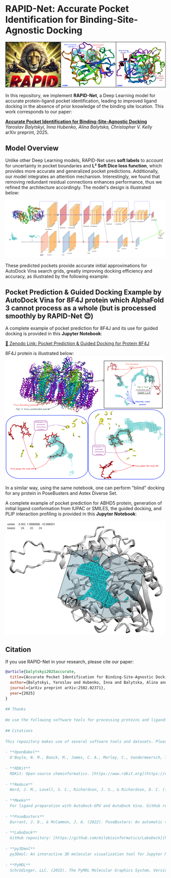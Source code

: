 # RAPID-Net: Accurate Pocket Identification for Binding-Site-Agnostic Docking  

![RAPID-Net](https://raw.githubusercontent.com/BalytskyiJaroslaw/RAPID-Net/main/RAPID_combine.png)

In this repository, we implement **RAPID-Net**, a Deep Learning model for accurate protein-ligand pocket identification, leading to improved ligand docking in the absence of prior knowledge of the binding site location. This work corresponds to our paper:

**[Accurate Pocket Identification for Binding-Site-Agnostic Docking](https://arxiv.org/abs/2502.02371)**  
*Yaroslav Balytskyi, Inna Hubenko, Alina Balytska, Christopher V. Kelly*  
arXiv preprint, 2025.  

## Model Overview  

Unlike other Deep Learning models, RAPID-Net uses **soft labels** to account for uncertainty in pocket boundaries and **L² Soft Dice loss function**, which provides more accurate and generalized pocket predictions. Additionally, our model integrates an attention mechanism. Interestingly, we found that removing redundant residual connections enhances performance, thus we refined the architecture accordingly. The model's design is illustrated below:

![RAPID-Net Architecture](https://github.com/BalytskyiJaroslaw/RAPID-Net/blob/main/RAPID_diagram_insert.png)  

These predicted pockets provide accurate initial approximations for AutoDock Vina search grids, greatly improving docking efficiency and accuracy, as illustrated by the following example: 

## Pocket Prediction & Guided Docking Example by AutoDock Vina for 8F4J protein which AlphaFold 3 cannot process as a whole (but is processed smoothly by RAPID-Net 😊)

A complete example of pocket prediction for 8F4J and its use for guided docking is provided in this **Jupyter Notebook**:  

[🔗 Zenodo Link: Pocket Prediction & Guided Docking for Protein 8F4J](https://zenodo.org/records/15026755)  

8F4J protein is illustrated below:
!["Blind" docking for 8F4J protein](https://github.com/BalytskyiJaroslaw/RAPID-Net/blob/main/8F4J_PHO_combined.png) 

In a similar way, using the same notebook, one can perform "blind" docking for any protein in PoseBusters and Astex Diverse Set.

A complete example of pocket prediction for ABHD5 protein, generation of initial ligand conformation from IUPAC or SMILES, the guided docking, and PLIP interaction profiling is provided in this **Jupyter Notebook**:  

!["Blind" docking for ABHD5 protein](https://github.com/BalytskyiJaroslaw/RAPID-Net/blob/main/Vina_Setup.png) 

## Citation  

If you use RAPID-Net in your research, please cite our paper:  

```bibtex
@article{balytskyi2025accurate,
  title={Accurate Pocket Identification for Binding-Site-Agnostic Docking},
  author={Balytskyi, Yaroslav and Hubenko, Inna and Balytska, Alina and Kelly, Christopher V},
  journal={arXiv preprint arXiv:2502.02371},
  year={2025}
}

## Thanks

We use the following software tools for processing proteins and ligands, as well as for their visualization:

## Citations

This repository makes use of several software tools and datasets. Please cite the following when using this repository:

- **OpenBabel**  
  O'Boyle, N. M., Banck, M., James, C. A., Morley, C., Vandermeersch, T., Hutchison, G. R. (2011). Open Babel: An open chemical toolbox. *Journal of Cheminformatics, 3*, 33. [https://doi.org/10.1186/1758-2946-3-33](https://doi.org/10.1186/1758-2946-3-33)

- **RDKit**  
  RDKit: Open-source cheminformatics. [https://www.rdkit.org](https://www.rdkit.org)

- **Reduce**  
  Word, J. M., Lovell, S. C., Richardson, J. S., & Richardson, D. C. (1999). Asparagine and glutamine: Using hydrogen atom contacts in the choice of side-chain amide orientation. *Journal of Molecular Biology, 285*(4), 1735-1747. [https://doi.org/10.1006/jmbi.1998.2401](https://doi.org/10.1006/jmbi.1998.2401)

- **Meeko**  
  For ligand preparation with AutoDock-GPU and AutoDock Vina. GitHub repository: [https://github.com/forlilab/Meeko](https://github.com/forlilab/Meeko)

- **PoseBusters**  
  Durrant, J. D., & McCammon, J. A. (2022). PoseBusters: An automatic tool for evaluating the accuracy of protein-ligand complexes in molecular docking. *Journal of Chemical Information and Modeling, 62*(12), 2934–2943. [https://doi.org/10.1021/acs.jcim.2c00387](https://doi.org/10.1021/acs.jcim.2c00387)

- **LaboDock**  
  GitHub repository: [https://github.com/milobioinformatics/LaboDock](https://github.com/milobioinformatics/LaboDock)

- **py3Dmol**  
  py3Dmol: An interactive 3D molecular visualization tool for Jupyter Notebooks. GitHub repository: [https://github.com/3dmol/3Dmol.js](https://github.com/3dmol/3Dmol.js)

- **PyMOL**  
  Schrödinger, LLC. (2015). The PyMOL Molecular Graphics System, Version 2.0. [https://pymol.org](https://pymol.org)

